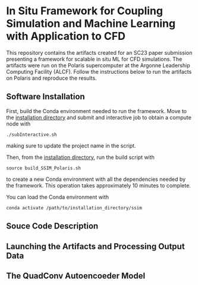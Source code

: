 # In Situ Framework for Coupling Simulation and Machine Learning with Application to CFD

This repository contains the artifacts created for an SC23 paper submission presenting a framework for scalable in situ ML for CFD simulations.
The artifacts were run on the Polaris supercomputer at the Argonne Leadership Computing Facility (ALCF).
Follow the instructions below to run the artifacts on Polaris and reproduce the results.

## Software Installation
First, build the Conda environment needed to run the framework.
Move to the [installation directory](./installation) and submit and interactive job to obtain a compute node with
```
./subInteractive.sh
```
making sure to update the project name in the script.

Then, from the [installation directory](./installation), run the build script with
```
source build_SSIM_Polaris.sh
```
to create a new Conda environment with all the dependencies needed by the framework.
This operation takes approximately 10 minutes to complete.

You can load the Conda environment with 
```
conda activate /path/to/installation_directory/ssim
```


## Souce Code Description


## Launching the Artifacts and Processing Output Data


## The QuadConv Autoencoeder Model


